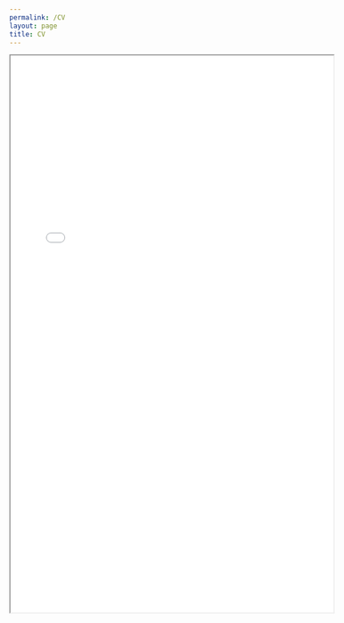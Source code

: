 ```yaml
---
permalink: /CV
layout: page
title: CV
---
```


<style>
  .page-title {
    display: none;
  }
</style>

<iframe src="{{ "./assets/CV/CV_Bhaskara_2025.pdf" | relative_url }}" width="115%" height="1000px">
    This browser does not support PDFs. Please download the PDF to view it: 
    <a href="{{ "./assets/CV/CV_Bhaskara_2025.pdf" | relative_url }}">Download PDF</a>.
</iframe>
